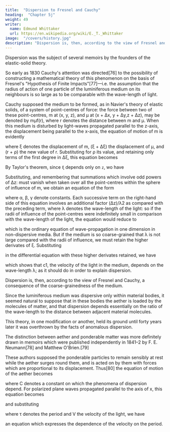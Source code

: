 ```yaml
---
title:  "Dispersion to Fresnel and Cauchy"
heading:  "Chapter 5j"
weight: 49
writer:
  name: Edmund Whittaker
  url: https://en.wikipedia.org/wiki/E._T._Whittaker
image:  "/covers/history.jpg"
description: "Dispersion is, then, according to the view of Fresnel and Cauchy, a consequence of the coarse-grainedness of the medium"
---
```



Dispersion was the subject of several memoirs by the founders of the elastic-solid theory. 

So early as 1830 Cauchy's attention was directed[76] to the possibility of constructing a mathematical theory of this phenomenon on the basis of Fresnel's "Hypothesis of Finite Impacts"[77]—i.e. the assumption that the radius of action of one particle of the luminiferous medium on its neighbours is so large as to be comparable with the wave-length of light.

Cauchy supposed the medium to be formed, as in Navier's theory of elastic solids, of a system of point-centres of force: the force between two of these point-centres, m at (x, y, z), and μ at (x + Δx, y + Δy,z + Δz), may be denoted by mμf(r), where r denotes the distance between m and μ. When this medium is disturbed by light-waves propagated parallel to the z-axis, the displacement being parallel to the x-axis, the equation of motion of m is evidently

where ξ denotes the displacement of m, (ξ + Δξ) the displacement of μ, and (r + ρ) the new value of r. Substituting for ρ its value, and retaining only terms of the first degree in Δξ, this equation becomes

By Taylor's theorem, since `ξ` depends only on `z`, wo have


Substituting, and remembering that summations which involve odd powers of Δz: must vanish when taken over all the point-centres within the sphere of influence of m, we obtain an equation of the form

where α, β, γ denote constants. Each successive term on the right-hand side of this equation involves an additional factor (Δz)/λ2 as compared with the preceding term, where λ denotes the wave-length of the light: so if the radii of influence of the point-centres were indefinitely small in comparison with the wave-length of the light, the equation would reduce to

which is the ordinary equation of wave-propagation in one dimension in non-dispersive media. But if the medium is so coarse-grained that λ is not large compared with the radii of influence, we must retain the higher derivates of ξ. Substituting

in the differential equation with these higher derivates retained, we have

which shows that c1, the velocity of the light in the medium, depends on the wave-length λ; as it should do in order to explain dispersion.

Dispersion is, then, according to the view of Fresnel and Cauchy, a consequence of the coarse-grainedness of the medium.

Since the luminiferous medium was dispersive only within material bodies, it seemed natural to suppose that in these bodies the aether is loaded by the molecules of matter, and that dispersion depends essentially on the ratio of the wave-length to the distance between adjacent material molecules. 

This theory, in one modification or another, held its ground until forty years later it was overthrown by the facts of anomalous dispersion.

The distinction between aether and ponderable matter was more definitely drawn in memoirs which were published independently in 1841–2 by F. E. Neumann[78] and Matthew O'Brien.[79] 

These authors supposed the ponderable particles to remain sensibly at rest while the aether surges round them, and is acted on by them with forces which are proportional to its displacement. Thus[80] the equation of motion of the aether becomes


where C denotes a constant on which the phenomena of dispersion depend. For polarized plane waves propagated parallel to the axis of x, this equation becomes


and substituting


where τ denotes the period and V the velocity of the light, we have

an equation which expresses the dependence of the velocity on the period.

